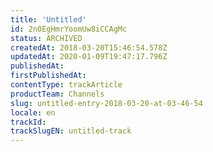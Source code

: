 ```yaml
---
title: 'Untitled'
id: 2n0EgHmrYoomUw8iCCAgMc
status: ARCHIVED
createdAt: 2018-03-20T15:46:54.578Z
updatedAt: 2020-01-09T19:47:17.796Z
publishedAt: 
firstPublishedAt: 
contentType: trackArticle
productTeam: Channels
slug: untitled-entry-2018-03-20-at-03-46-54
locale: en
trackId: 
trackSlugEN: untitled-track
---
```



